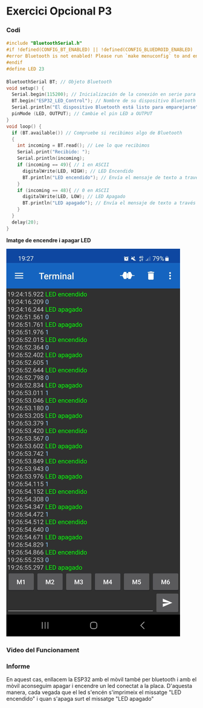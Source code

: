 # Exercici Opcional P3

### Codi

```c
#include "BluetoothSerial.h"
#if !defined(CONFIG_BT_ENABLED) || !defined(CONFIG_BLUEDROID_ENABLED)
#error Bluetooth is not enabled! Please run `make menuconfig` to and enable it
#endif
#define LED 23

BluetoothSerial BT; // Objeto Bluetooth
void setup() {
  Serial.begin(115200); // Inicialización de la conexión en serie para la depuración
  BT.begin("ESP32_LED_Control"); // Nombre de su dispositivo Bluetooth y en modo esclavo
  Serial.println("El dispositivo Bluetooth está listo para emparejarse");
  pinMode (LED, OUTPUT); // Cambie el pin LED a OUTPUT
}
void loop() {
  if (BT.available()) // Compruebe si recibimos algo de Bluetooth
  {
    int incoming = BT.read(); // Lee lo que recibimos
    Serial.print("Recibido: ");
    Serial.println(incoming);
    if (incoming == 49){ // 1 en ASCII
      digitalWrite(LED, HIGH); // LED Encendido
      BT.println("LED encendido"); // Envía el mensaje de texto a través de BT Serial
    }
    if (incoming == 48){ // 0 en ASCII
      digitalWrite(LED, LOW); // LED Apagado
      BT.println("LED apagado"); // Envía el mensaje de texto a través de BT Serial
    }
  }
  delay(20);
}
```

**Imatge de encendre i apagar LED**

![Imatge](apagar_led.jpg)


### Video del Funcionament


### Informe
En aquest cas, enllacem la ESP32 amb el mòvil també per bluetooth i amb el mòvil aconseguim apagar i encendre un led conectat a la placa. D'aquesta manera, cada vegada
que el led s'encén s'imprimeix el missatge "LED encendido" i  quan s'apaga surt el missatge "LED apagado"
